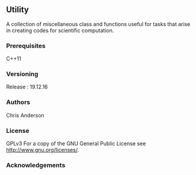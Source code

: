 ## Utility
A collection of miscellaneous class and functions useful for tasks that arise in creating codes for scientific computation.
### Prerequisites
C++11
### Versioning
Release : 19.12.16
### Authors
Chris Anderson
### License
GPLv3  For a copy of the GNU General Public License see <http://www.gnu.org/licenses/>.
### Acknowledgements








